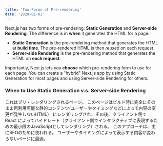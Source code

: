 ```yaml
---
title: 'Two Forms of Pre-rendering'
date: '2020-01-01'
---
```


Next.js has two forms of pre-rendering: **Static Generation** and **Server-side Rendering**. The difference is in **when** it generates the HTML for a page.

- **Static Generation** is the pre-rendering method that generates the HTML at **build time**. The pre-rendered HTML is then _reused_ on each request.
- **Server-side Rendering** is the pre-rendering method that generates the HTML on **each request**.

Importantly, Next.js lets you **choose** which pre-rendering form to use for each page. You can create a "hybrid" Next.js app by using Static Generation for most pages and using Server-side Rendering for others.

### When to Use Static Generation v.s. Server-side Rendering

これはプリ・レンダリングされるページ。
このページはビルド時に完全にそのまま再利用可能な静的コンテンツ(ユーザーやタイミングなどによって内容の変更が発生しないHTML） にレンダリングされ、その後、クライアント側で React によってハイドレート（クライアント側でインタラクティブに表現するための最小限のJavaScriptとしてレンダリング）される。
このアプローチは、主にSEOのために使われる。
ユーザーやタイミングによって表示する内容が変わらないページに最適。

